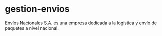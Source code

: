 # gestion-envios
Envíos Nacionales S.A. es una empresa dedicada a la logística y envío de paquetes a nivel nacional.
